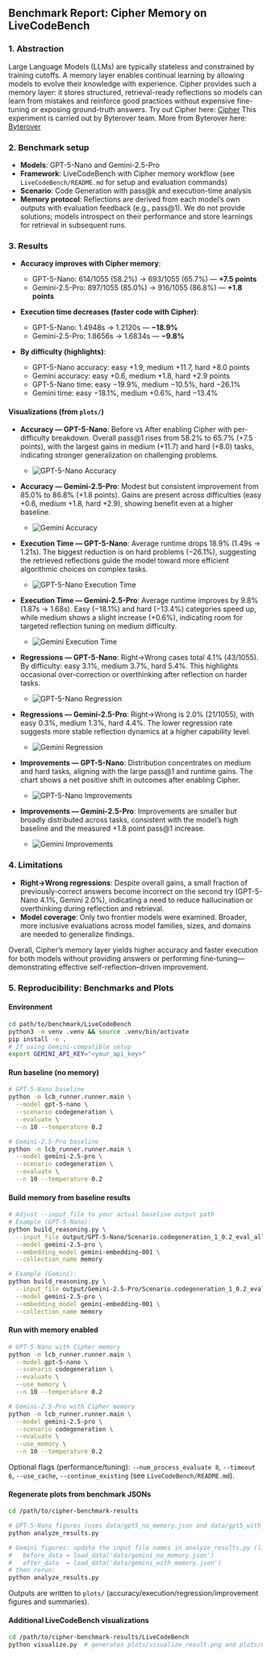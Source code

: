 ## Benchmark Report: Cipher Memory on LiveCodeBench

### 1. Abstraction
Large Language Models (LLMs) are typically stateless and constrained by training cutoffs. A memory layer enables continual learning by allowing models to evolve their knowledge with experience. Cipher provides such a memory layer: it stores structured, retrieval-ready reflections so models can learn from mistakes and reinforce good practices without expensive fine-tuning or exposing ground-truth answers.
Try out Cipher here: [Cipher](https://github.com/campfirein/cipher)
This experiment is carried out by Byterover team. More from Byterover here: [Byterover](https://www.byterover.dev/)
### 2. Benchmark setup
- **Models**: GPT-5-Nano and Gemini-2.5-Pro
- **Framework**: LiveCodeBench with Cipher memory workflow (see `LiveCodeBench/README.md` for setup and evaluation commands)
- **Scenario**: Code Generation with pass@k and execution-time analysis
- **Memory protocol**: Reflections are derived from each model’s own outputs with evaluation feedback (e.g., pass@1). We do not provide solutions; models introspect on their performance and store learnings for retrieval in subsequent runs.

### 3. Results
- **Accuracy improves with Cipher memory**:
  - GPT-5-Nano: 614/1055 (58.2%) → 693/1055 (65.7%) — **+7.5 points**
  - Gemini-2.5-Pro: 897/1055 (85.0%) → 916/1055 (86.8%) — **+1.8 points**

- **Execution time decreases (faster code with Cipher)**:
  - GPT-5-Nano: 1.4948s → 1.2120s — **−18.9%**
  - Gemini-2.5-Pro: 1.8656s → 1.6834s — **−9.8%**

- **By difficulty (highlights)**:
  - GPT-5-Nano accuracy: easy +1.9, medium +11.7, hard +8.0 points
  - Gemini accuracy: easy +0.6, medium +1.8, hard +2.9 points
  - GPT-5-Nano time: easy −19.9%, medium −10.5%, hard −26.1%
  - Gemini time: easy −18.1%, medium +0.6%, hard −13.4%

#### Visualizations (from `plots/`)
- **Accuracy — GPT-5-Nano**: Before vs After enabling Cipher with per-difficulty breakdown. Overall pass@1 rises from 58.2% to 65.7% (+7.5 points), with the largest gains in medium (+11.7) and hard (+8.0) tasks, indicating stronger generalization on challenging problems.
  - ![GPT-5-Nano Accuracy](plots/gpt5_correct_answers_analysis.png)

- **Accuracy — Gemini-2.5-Pro**: Modest but consistent improvement from 85.0% to 86.8% (+1.8 points). Gains are present across difficulties (easy +0.6, medium +1.8, hard +2.9), showing benefit even at a higher baseline.
  - ![Gemini Accuracy](plots/gemini_correct_answers_analysis.png)

- **Execution Time — GPT-5-Nano**: Average runtime drops 18.9% (1.49s → 1.21s). The biggest reduction is on hard problems (−26.1%), suggesting the retrieved reflections guide the model toward more efficient algorithmic choices on complex tasks.
  - ![GPT-5-Nano Execution Time](plots/gpt5_execution_time_analysis.png)

- **Execution Time — Gemini-2.5-Pro**: Average runtime improves by 9.8% (1.87s → 1.68s). Easy (−18.1%) and hard (−13.4%) categories speed up, while medium shows a slight increase (+0.6%), indicating room for targeted reflection tuning on medium difficulty.
  - ![Gemini Execution Time](plots/gemini_execution_time_analysis.png)

- **Regressions — GPT-5-Nano**: Right→Wrong cases total 4.1% (43/1055). By difficulty: easy 3.1%, medium 3.7%, hard 5.4%. This highlights occasional over-correction or overthinking after reflection on harder tasks.
  - ![GPT-5-Nano Regression](plots/gpt5_regression_analysis.png)

- **Regressions — Gemini-2.5-Pro**: Right→Wrong is 2.0% (21/1055), with easy 0.3%, medium 1.3%, hard 4.4%. The lower regression rate suggests more stable reflection dynamics at a higher capability level.
  - ![Gemini Regression](plots/gemini_regression_analysis.png)

- **Improvements — GPT-5-Nano**: Distribution concentrates on medium and hard tasks, aligning with the large pass@1 and runtime gains. The chart shows a net positive shift in outcomes after enabling Cipher.
  - ![GPT-5-Nano Improvements](plots/gpt5_improvement_analysis.png)

- **Improvements — Gemini-2.5-Pro**: Improvements are smaller but broadly distributed across tasks, consistent with the model’s high baseline and the measured +1.8 point pass@1 increase.
  - ![Gemini Improvements](plots/gemini_improvement_analysis.png)


### 4. Limitations
- **Right→Wrong regressions**: Despite overall gains, a small fraction of previously-correct answers become incorrect on the second try (GPT-5-Nano 4.1%, Gemini 2.0%), indicating a need to reduce hallucination or overthinking during reflection and retrieval.
- **Model coverage**: Only two frontier models were examined. Broader, more inclusive evaluations across model families, sizes, and domains are needed to generalize findings.

Overall, Cipher’s memory layer yields higher accuracy and faster execution for both models without providing answers or performing fine-tuning—demonstrating effective self-reflection–driven improvement.


### 5. Reproducibility: Benchmarks and Plots

#### Environment
```bash
cd path/to/benchmark/LiveCodeBench
python3 -m venv .venv && source .venv/bin/activate
pip install -e .
# If using Gemini-compatible setup
export GEMINI_API_KEY="<your_api_key>"
```

#### Run baseline (no memory)
```bash
# GPT-5-Nano baseline
python -m lcb_runner.runner.main \
  --model gpt-5-nano \
  --scenario codegeneration \
  --evaluate \
  --n 10 --temperature 0.2

# Gemini-2.5-Pro baseline
python -m lcb_runner.runner.main \
  --model gemini-2.5-pro \
  --scenario codegeneration \
  --evaluate \
  --n 10 --temperature 0.2
```

#### Build memory from baseline results
```bash
# Adjust --input_file to your actual baseline output path
# Example (GPT-5-Nano):
python build_reasoning.py \
  --input_file output/GPT-5-Nano/Scenario.codegeneration_1_0.2_eval_all.json \
  --model gemini-2.5-pro \
  --embedding_model gemini-embedding-001 \
  --collection_name memory

# Example (Gemini):
python build_reasoning.py \
  --input_file output/Gemini-2.5-Pro/Scenario.codegeneration_1_0.2_eval_all.json \
  --model gemini-2.5-pro \
  --embedding_model gemini-embedding-001 \
  --collection_name memory
```

#### Run with memory enabled
```bash
# GPT-5-Nano with Cipher memory
python -m lcb_runner.runner.main \
  --model gpt-5-nano \
  --scenario codegeneration \
  --evaluate \
  --use_memory \
  --n 10 --temperature 0.2

# Gemini-2.5-Pro with Cipher memory
python -m lcb_runner.runner.main \
  --model gemini-2.5-pro \
  --scenario codegeneration \
  --evaluate \
  --use_memory \
  --n 10 --temperature 0.2
```

Optional flags (performance/tuning): `--num_process_evaluate 8`, `--timeout 6`, `--use_cache`, `--continue_existing` (see `LiveCodeBench/README.md`).

#### Regenerate plots from benchmark JSONs
```bash
cd /path/to/cipher-benchmark-results

# GPT-5-Nano figures (uses data/gpt5_no_memory.json and data/gpt5_with_memory.json)
python analyze_results.py

# Gemini figures: update the input file names in analyze_results.py (lines loading JSON)
#   before_data = load_data('data/gemini_no_memory.json')
#   after_data  = load_data('data/gemini_with_memory.json')
# then rerun:
python analyze_results.py
```

Outputs are written to `plots/` (accuracy/execution/regression/improvement figures and summaries).

#### Additional LiveCodeBench visualizations
```bash
cd /path/to/cipher-benchmark-results/LiveCodeBench
python visualize.py  # generates plots/visualize_result.png and plots/difficulty_distribution_pie.png
```

